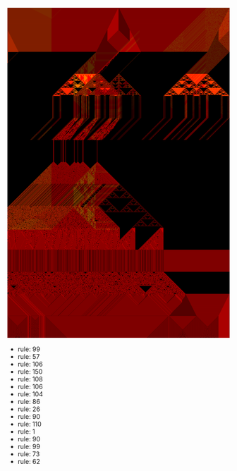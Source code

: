 ![photo](./output.png) 
 * rule: 99
* rule: 57
* rule: 106
* rule: 150
* rule: 108
* rule: 106
* rule: 104
* rule: 86
* rule: 26
* rule: 90
* rule: 110
* rule: 1
* rule: 90
* rule: 99
* rule: 73
* rule: 62
